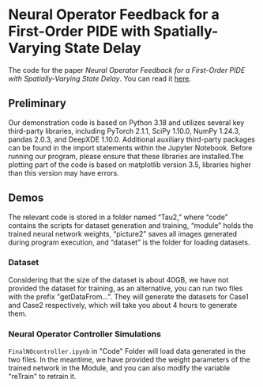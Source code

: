 # Neural Operator Feedback for a First-Order PIDE with Spatially-Varying State Delay
The code for the paper *Neural Operator Feedback for a First-Order PIDE with Spatially-Varying State Delay*. You can read it [here](https://arxiv.org/abs/2501.18201).

## Preliminary
Our demonstration code is based on Python 3.18 and utilizes several key third-party libraries, including PyTorch 2.1.1, SciPy 1.10.0, NumPy 1.24.3, pandas 2.0.3, and DeepXDE 1.10.0. Additional auxiliary third-party packages can be found in the import statements within the Jupyter Notebook. Before running our program, please ensure that these libraries are installed.The plotting part of the code is based on matplotlib version 3.5, libraries higher than this version may have errors.

## Demos
The relevant code is stored in a folder named “Tau2,” where “code” contains the scripts for dataset generation and training, “module” holds the trained neural network weights, “picture2” saves all images generated during program execution, and “dataset” is the folder for loading datasets.

### Dataset
Considering that the size of the dataset is about 40GB, we have not provided the dataset for training, as an alternative, you can run two files with the prefix "getDataFrom...". They will generate the datasets for Case1 and Case2 respectively, which will take you about 4 hours to generate them.

### Neural Operator Controller Simulations
`FinalNOcontroller.ipynb` in "Code" Folder  will load  data generated in the two files. In the meantime, we have provided the weight parameters of the trained network in the Module, and you can also modify the variable "reTrain" to retrain it.
